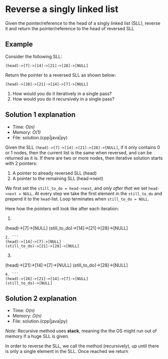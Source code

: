 # Reverse a singly linked list
Given the pointer/reference to the head of a singly linked list (SLL), reverse it and return the pointer/reference to the head of reversed SLL

## Example
Consider the following SLL:
```
(head)->[7]->[14]->[21]->[28]->[NULL]
```

Return the pointer to a reversed SLL as shown below:
```
(head)->[28]->[21]->[14]->[7]->[NULL]
```

1. How would you do it iteratively in a single pass?
2. How would you do it recursively in a single pass?

## Solution 1 explanation
* Time: _O(n)_
* Memory: _O(1)_
* File: solution.(cpp|java|py)

Given the SLL `(head)->[7]->[14]->[21]->[28]->[NULL]`, if it only contains 0 or 1 nodes, then the current list is the same when reversed, and can be returned as it is. If there are two or more nodes, then iterative solution starts with 2 pointers:
1. A pointer to already reversed SLL (head)
2. A pointer to the remaining SLL (head->next)

We first set the `still_to_do = head->next`, and _only after that_ we set `head->next = NULL`. At every step we take the first element in the `still_to_do` and prepend it to the `head`-list. Loop terminates when `still_to_do = NULL`.

Here how the pointers will look like after each iteration:
1. ```
(head)->[7]->[NULL]
(still_to_do)->[14]->[21]->[28]->[NULL]
```
2. ```
(head)->[14]->[7]->[NULL]
(still_to_do)->[21]->[28]->[NULL]
```
3. ```
(head)->[21]->[14]->[7]->[NULL]
(still_to_do)->[28]->[NULL]
```
4. ```
(head)->[28]->[21]->[14]->[7]->[NULL]
(still_to_do)->[NULL]
```

## Solution 2 explanation
* Time: _O(n)_
* Memory: _O(n)_
* File: solution.(cpp|java|py)

_Note_: Recursive method uses __stack__, meaning the the OS might run out of memory if a huge SLL is given.

In order to reverse the SLL, we call the method (recursively), up until there is only a single element in the SLL. Once reached we return 
